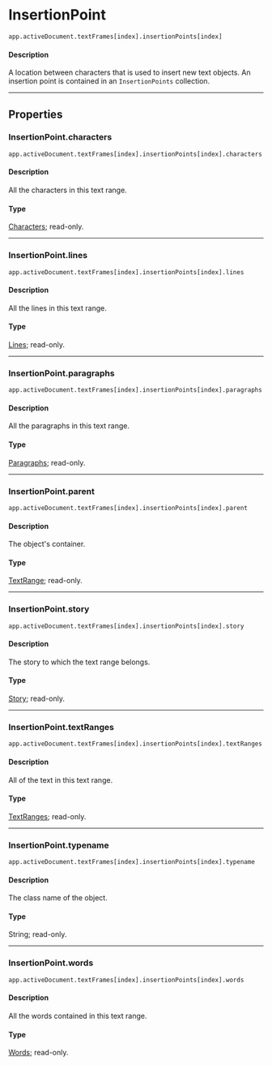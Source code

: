 # InsertionPoint

`app.activeDocument.textFrames[index].insertionPoints[index]`

#### Description

A location between characters that is used to insert new text objects. An insertion point is contained in an `InsertionPoints` collection.

---

## Properties

### InsertionPoint.characters

`app.activeDocument.textFrames[index].insertionPoints[index].characters`

#### Description

All the characters in this text range.

#### Type

[Characters](./Characters.md); read-only.

---

### InsertionPoint.lines

`app.activeDocument.textFrames[index].insertionPoints[index].lines`

#### Description

All the lines in this text range.

#### Type

[Lines](./Lines.md); read-only.

---

### InsertionPoint.paragraphs

`app.activeDocument.textFrames[index].insertionPoints[index].paragraphs`

#### Description

All the paragraphs in this text range.

#### Type

[Paragraphs](./Paragraphs.md); read-only.

---

### InsertionPoint.parent

`app.activeDocument.textFrames[index].insertionPoints[index].parent`

#### Description

The object's container.

#### Type

[TextRange](./TextRange.md); read-only.

---

### InsertionPoint.story

`app.activeDocument.textFrames[index].insertionPoints[index].story`

#### Description

The story to which the text range belongs.

#### Type

[Story](./Story.md); read-only.

---

### InsertionPoint.textRanges

`app.activeDocument.textFrames[index].insertionPoints[index].textRanges`

#### Description

All of the text in this text range.

#### Type

[TextRanges](./TextRanges.md); read-only.

---

### InsertionPoint.typename

`app.activeDocument.textFrames[index].insertionPoints[index].typename`

#### Description

The class name of the object.

#### Type

String; read-only.

---

### InsertionPoint.words

`app.activeDocument.textFrames[index].insertionPoints[index].words`

#### Description

All the words contained in this text range.

#### Type

[Words](./Words.md); read-only.
